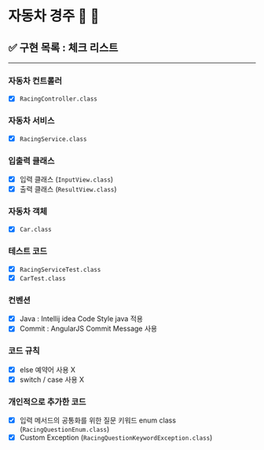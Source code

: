 # 자동차 경주 🚗 🏁

## ✅ 구현 목록 : 체크 리스트

---

### 자동차 컨트롤러

- [x] `RacingController.class`

### 자동차 서비스

- [x] `RacingService.class`

### 입출력 클래스

- [x] 입력 클래스 (`InputView.class`)
- [x] 출력 클래스 (`ResultView.class`)

### 자동차 객체

- [x] `Car.class`

### 테스트 코드

- [x] `RacingServiceTest.class`
- [x] `CarTest.class`

### 컨벤션

- [x] Java : Intellij idea Code Style java 적용
- [x] Commit : AngularJS Commit Message 사용

### 코드 규칙

- [x] else 예약어 사용 X
- [x] switch / case 사용 X

### 개인적으로 추가한 코드

- [x] 입력 메서드의 공통화를 위한 질문 키워드 enum class (`RacingQuestionEnum.class`)
- [x] Custom Exception (`RacingQuestionKeywordException.class`)